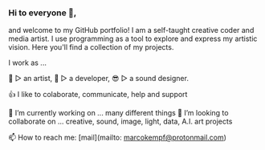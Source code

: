 ### Hi to everyone 👋,

and welcome to my GitHub portfolio! I am a self-taught creative coder and media artist. I use programming as a tool to explore and express my artistic vision. Here you'll find a collection of my projects.

I work as ...

🤪 ▷ an artist,
🤑 ▷ a developer,
😎 ▷ a sound designer.

👍 I like to colaborate, communicate, help and support  

🧠 I’m currently working on ... many different things
👯 I’m looking to collaborate on ... creative, sound, image, light, data, A.I. art projects 

📫 How to reach me: [mail](mailto: marcokempf@protonmail.com)


<!--
**ocramred/ocramred** is a ✨ _special_ ✨ repository because its `README.md` (this file) appears on your GitHub profile.

Here are some ideas to get you started:

- 🔭 I’m currently working on ...
- 🌱 I’m currently learning ...
- 👯 I’m looking to collaborate on ...
- 🤔 I’m looking for help with ...
- 💬 Ask me about ...
- 📫 How to reach me: ...
- 😄 Pronouns: ...
- ⚡ Fun fact: ...
-->
